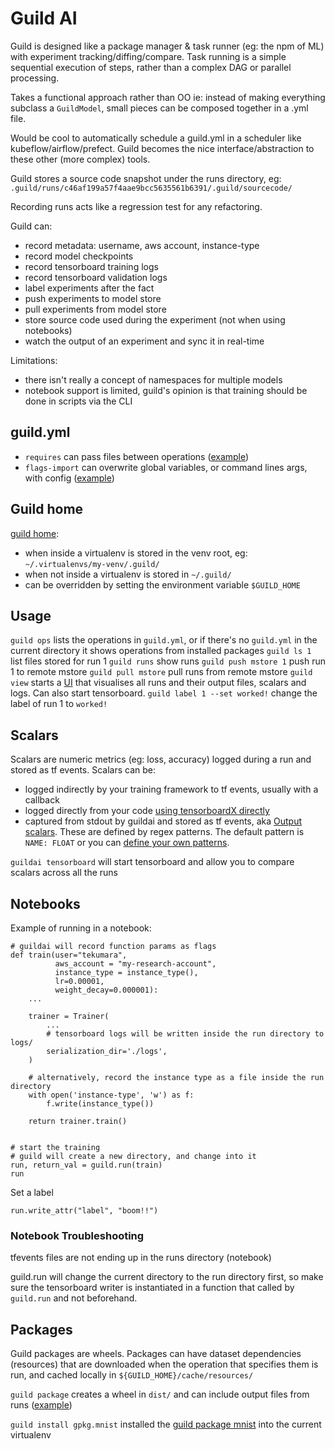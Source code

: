 # Guild AI

Guild is designed like a package manager & task runner (eg: the npm of ML) with experiment tracking/diffing/compare. Task running is a simple sequential execution of steps, rather than a complex DAG or parallel processing.

Takes a functional approach rather than OO ie: instead of making everything subclass a `GuildModel`, small pieces can be composed together in a .yml file.

Would be cool to automatically schedule a guild.yml in a scheduler like kubeflow/airflow/prefect. Guild becomes the nice interface/abstraction to these other (more complex) tools.

Guild stores a source code snapshot under the runs directory, eg: `.guild/runs/c46af199a57f4aae9bcc5635561b6391/.guild/sourcecode/`

Recording runs acts like a regression test for any refactoring.

Guild can:
* record metadata: username, aws account, instance-type
* record model checkpoints
* record tensorboard training logs
* record tensorboard validation logs
* label experiments after the fact
* push experiments to model store
* pull experiments from model store
* store source code used during the experiment (not when using notebooks)
* watch the output of an experiment and sync it in real-time

Limitations:
* there isn't really a concept of namespaces for multiple models
* notebook support is limited, guild's opinion is that training should be done in scripts via the CLI

## guild.yml

* `requires` can pass files between operations ([example](https://github.com/guildai/guildai/tree/master/examples/hello))
* `flags-import` can overwrite global variables, or command lines args, with config ([example](https://github.com/guildai/guildai/tree/master/examples/hello))

## Guild home

[guild home](https://guild.ai/docs/reference/guild-home/):
* when inside a virtualenv is stored in the venv root, eg: `~/.virtualenvs/my-venv/.guild/`
* when not inside a virtualenv is stored in `~/.guild/`
* can be overridden by setting the environment variable `$GUILD_HOME`

## Usage

`guild ops` lists the operations in `guild.yml`, or if there's no `guild.yml` in the current directory it shows operations from installed packages
`guild ls 1` list files stored for run 1
`guild runs` show runs
`guild push mstore 1` push run 1 to remote mstore
`guild pull mstore` pull runs from remote mstore
`guild view` starts a [UI](
https://guild.ai/docs/tools/guild-view/) that visualises all runs and their output files, scalars and logs. Can also start tensorboard.
`guild label 1 --set worked!` change the label of run 1 to `worked!`

## Scalars

Scalars are numeric metrics (eg: loss, accuracy) logged during a run and stored as tf events. Scalars can be:
* logged indirectly by your training framework to tf events, usually with a callback
* logged directly from your code [using tensorboardX directly](https://github.com/guildai/guildai/blob/18948a3008dfda5e638651f0e2466ee05bf09a64/examples/scalars/train_with_tensorboardX.py)
* captured from stdout by guildai and stored as tf events, aka [Output scalars](https://www-pre.guild.ai/scalars/). These are defined by regex patterns. The default pattern is `NAME: FLOAT` or you can [define your own patterns](https://github.com/guildai/guildai/tree/18948a3008dfda5e638651f0e2466ee05bf09a64/examples/scalars).

`guildai tensorboard` will start tensorboard and allow you to compare scalars across all the runs

## Notebooks

Example of running in a notebook:
```
# guildai will record function params as flags
def train(user="tekumara", 
          aws_account = "my-research-account", 
          instance_type = instance_type(),
          lr=0.00001, 
          weight_decay=0.000001):    
    ...

    trainer = Trainer(
        ...
        # tensorboard logs will be written inside the run directory to logs/
        serialization_dir='./logs',
    )
    
    # alternatively, record the instance type as a file inside the run directory
    with open('instance-type', 'w') as f:
        f.write(instance_type())
        
    return trainer.train()


# start the training
# guild will create a new directory, and change into it
run, return_val = guild.run(train)
run
```

Set a label
```
run.write_attr("label", "boom!!")
```

### Notebook Troubleshooting

tfevents files are not ending up in the runs directory (notebook)

guild.run will change the current directory to the run directory first, so make sure the tensorboard writer is instantiated in a function that called by `guild.run` and not beforehand.

## Packages

Guild packages are wheels. Packages can have dataset dependencies (resources) that are downloaded when the operation that specifies them is run, and cached locally in `${GUILD_HOME}/cache/resources/`

`guild package` creates a wheel in `dist/` and can include output files from runs ([example](https://github.com/guildai/guildai/tree/master/examples/package))

`guild install gpkg.mnist` installed the [guild package mnist](https://github.com/guildai/packages/tree/master/gpkg/mnist) into the current virtualenv